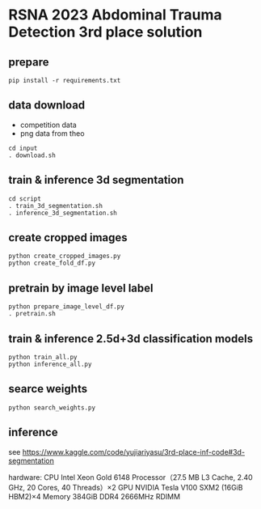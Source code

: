 # RSNA 2023 Abdominal Trauma Detection 3rd place solution 

## prepare
```
pip install -r requirements.txt
```

## data download
- competition data
- png data from theo

```
cd input
. download.sh
```

## train & inference 3d segmentation
```
cd script
. train_3d_segmentation.sh
. inference_3d_segmentation.sh
```

## create cropped images
```
python create_cropped_images.py
python create_fold_df.py
```

## pretrain by image level label
```
python prepare_image_level_df.py
. pretrain.sh
```

## train & inference 2.5d+3d classification models
```
python train_all.py
python inference_all.py
```

## searce weights
```
python search_weights.py
```

## inference
see https://www.kaggle.com/code/yujiariyasu/3rd-place-inf-code#3d-segmentation

hardware:
CPU Intel Xeon Gold 6148 Processor（27.5 MB L3 Cache, 2.40 GHz, 20 Cores, 40 Threads）×2
GPU NVIDIA Tesla V100 SXM2 (16GiB HBM2)×4
Memory  384GiB DDR4 2666MHz RDIMM
